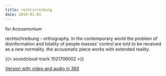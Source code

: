 ```yaml
---
title: rechtscreibung
date: 2019-01-01
---
```

for Acousmonium 

rechtschreibung - orthography.
In the contemporary world the problem of disinformation and totality of people masses’ control are told to be received as a new normality. the acousmatic piece works with extended reality.

{{< soundcloud-track 1021706002 >}}

[Version with video and audio in 360](https://hoast.iem.at/play/rechtschreibung_o3)